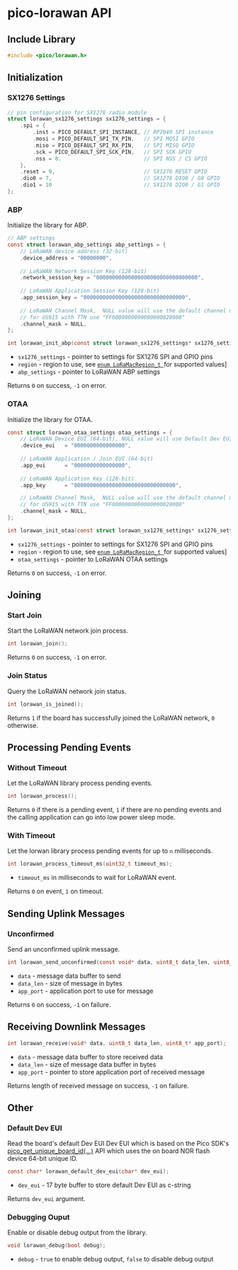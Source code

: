 # pico-lorawan API

## Include Library

```c
#include <pico/lorawan.h>
```

## Initialization

### SX1276 Settings

```c
// pin configuration for SX1276 radio module
struct lorawan_sx1276_settings sx1276_settings = {
    .spi = {
        .inst = PICO_DEFAULT_SPI_INSTANCE, // RP2040 SPI instance
        .mosi = PICO_DEFAULT_SPI_TX_PIN,   // SPI MOSI GPIO
        .miso = PICO_DEFAULT_SPI_RX_PIN,   // SPI MISO GPIO
        .sck = PICO_DEFAULT_SPI_SCK_PIN,   // SPI SCK GPIO
        .nss = 8.                          // SPI NSS / CS GPIO
    },
    .reset = 9,                            // SX1276 RESET GPIO
    .dio0 = 7,                             // SX1276 DIO0 / G0 GPIO
    .dio1 = 10                             // SX1276 DIO0 / G1 GPIO
};
```

### ABP

Initialize the library for ABP.

```c
// ABP settings
const struct lorawan_abp_settings abp_settings = {
    // LoRaWAN device address (32-bit)
    .device_address = "00000000",
  
    // LoRaWAN Network Session Key (128-bit)
    .network_session_key = "00000000000000000000000000000000",
  
    // LoRaWAN Application Session Key (128-bit)
    .app_session_key = "00000000000000000000000000000000",
  
    // LoRaWAN Channel Mask,  NULL value will use the default channel mask
    // for US915 with TTN use "FF0000000000000000020000"
    .channel_mask = NULL,
};

int lorawan_init_abp(const struct lorawan_sx1276_settings* sx1276_settings, LoRaMacRegion_t region, const struct lorawan_abp_settings* abp_settings);
```

- `sx1276_settings` - pointer to settings for SX1276 SPI and GPIO pins
- `region` - region to use, see [`enum LoRaMacRegion_t
`](http://stackforce.github.io/LoRaMac-doc/LoRaMac-doc-v4.5.1/group___l_o_r_a_m_a_c.html#ga3b9d54f0355b51e85df8b33fd1757eec)for supported values]
- `abp_settings` - pointer to LoRaWAN ABP settings

Returns `0` on success, `-1` on error.

### OTAA

Initialize the library for OTAA.

```c
const struct lorawan_otaa_settings otaa_settings = {
    // LoRaWAN Device EUI (64-bit), NULL value will use Default Dev EUI
    .device_eui   = "0000000000000000",
  
    // LoRaWAN Application / Join EUI (64-bit)
    .app_eui      = "0000000000000000",
  
    // LoRaWAN Application Key (128-bit)
    .app_key      = "00000000000000000000000000000000",

    // LoRaWAN Channel Mask,  NULL value will use the default channel mask
    // for US915 with TTN use "FF0000000000000000020000"
    .channel_mask = NULL,
};

int lorawan_init_otaa(const struct lorawan_sx1276_settings* sx1276_settings, LoRaMacRegion_t region, const struct lorawan_otaa_settings* otaa_settings);
```

- `sx1276_settings` - pointer to settings for SX1276 SPI and GPIO pins
- `region` - region to use, see [`enum LoRaMacRegion_t
`](http://stackforce.github.io/LoRaMac-doc/LoRaMac-doc-v4.5.1/group___l_o_r_a_m_a_c.html#ga3b9d54f0355b51e85df8b33fd1757eec)for supported values]
- `otaa_settings` - pointer to LoRaWAN OTAA settings

Returns `0` on success, `-1` on error.


## Joining

### Start Join

Start the LoRaWAN network join process.

```c
int lorawan_join();
```

Returns `0` on success, `-1` on error.

### Join Status

Query the LoRaWAN network join status.

```c
int lorawan_is_joined();
```

Returns `1` if the board has successfully joined the LoRaWAN network, `0` otherwise.

## Processing Pending Events

### Without Timeout

Let the LoRaWAN library process pending events.

```c
int lorawan_process();
```

Returns `0` if there is a pending event, `1` if there are no pending events and the calling application can go into low power sleep mode.

### With Timeout

Let the lorwan library process pending events for up to `n` milliseconds.

```c
int lorawan_process_timeout_ms(uint32_t timeout_ms);
```

- `timeout_ms` in milliseconds to wait for LoRaWAN event.

Returns `0` on event, `1` on timeout.


## Sending Uplink Messages

### Unconfirmed

Send an unconfirmed uplink message.

```c
int lorawan_send_unconfirmed(const void* data, uint8_t data_len, uint8_t app_port);
```

- `data` - message data buffer to send
- `data_len` - size of message in bytes
- `app_port` - application port to use for message

Returns `0` on success, `-1` on failure.

## Receiving Downlink Messages

```c
int lorawan_receive(void* data, uint8_t data_len, uint8_t* app_port);
```

- `data` - message data buffer to store received data
- `data_len` - size of message data buffer in bytes
- `app_port` - pointer to store application port of received message

Returns length of received message on success, `-1` on failure.

## Other

### Default Dev EUI

Read the board's default Dev EUI Dev EUI which is based on the Pico SDK's [pico_get_unique_board_id(...)](https://raspberrypi.github.io/pico-sdk-doxygen/group__pico__unique__id.html) API which uses the on board NOR flash device 64-bit unique ID.

```c
const char* lorawan_default_dev_eui(char* dev_eui);
```

- `dev_eui` - 17 byte buffer to store default Dev EUI as c-string

Returns `dev_eui` argument.

### Debugging Ouput

Enable or disable debug output from the library.

```c
void lorawan_debug(bool debug);
```

- `debug` - `true` to enable debug output, `false` to disable debug output
